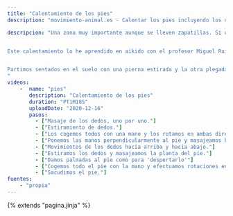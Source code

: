 ```yaml
---
title: "Calentamiento de los pies"
description: "movimiento-animal.es - Calentar los pies incluyendo los dedos, la planta, talón y tobillos"

descripcion: "Una zona muy importante aunque se lleven zapatillas. Si durante la práctica o al final de ella nos duele en alguna parte de los pies es que hay algo que no hacemos bien.


Este calentamiento lo he aprendido en aikido con el profesor Miguel Ruíz, de Ibiza.


Partimos sentados en el suelo con una pierna estirada y la otra plegada por encima. Para  los dedos, una mano sujeta el pie firmemente mientras la otra manipula los dedos.
"
videos: 
    -  name: "pies"
       description: "Calentamiento de los pies"
       duration: "PT1M18S"
       uploadDate: "2020-12-16"
       pasos:
         - ["Masaje de los dedos, uno por uno."]
         - ["Estiramiento de dedos."]
         - ["Los cogemos todos con una mano y los rotamos en ambas direcciones."]
         - ["Ponemos las manos perpendicularmente al pie y masajeamos haciendo rotar los dedos sobre su eje."]
         - ["Movimientos de los dedos hacia arriba y hacia abajo."]
         - ["Estiramos los dedos y masajeamos la planta del pie."]
         - ["Damos palmadas al pie como para 'despertarlo'"]
         - ["Cogemos todo el pie con la mano y efectuamos rotaciones en los dos sentidos."]
         - ["Sacudimos el pie."]
fuentes:
    - "propia"
---
```

{% extends "pagina.jinja" %}